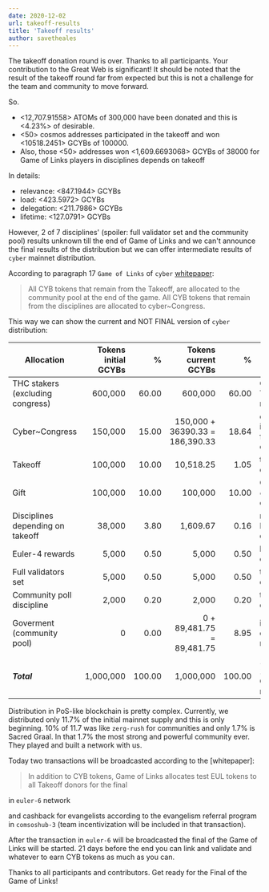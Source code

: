 ```yaml
---
date: 2020-12-02
url: takeoff-results
title: 'Takeoff results'
author: savetheales
---
```


The takeoff donation round is over. Thanks to all participants. Your contribution to the Great Web is significant! It should be noted that the result of the takeoff round far from expected but this is not a challenge for the team and community to move forward.

So.

- <12,707.91558> ATOMs of 300,000 have been donated and this is <4.23%> of desirable.
- <50> cosmos addresses participated in the takeoff and won <10518.2451> GCYBs of 100000.
- Also, those <50> addresses won <1,609.6693068> GCYBs of 38000 for Game of Links players in disciplines depends on takeoff

In details:
- relevance: <847.1944> GCYBs
- load: <423.5972> GCYBs
- delegation: <211.7986> GCYBs
- lifetime: <127.0791> GCYBs

However, 2 of 7 disciplines' (spoiler: full validator set and the community pool) results unknown till the end of Game of Links and we can't announce the final results of the distribution but we can offer intermediate results of `cyber` mainnet distribution.

According to paragraph 17 `Game of Links` of `cyber` [whitepaper]():

> All CYB tokens that remain from the Takeoff, are allocated to the community pool at the end of the game. All CYB tokens that remain from the disciplines are allocated to cyber\~Congress.

This way we can show the current and NOT FINAL version of `cyber` distribution:

|Allocation|Tokens initial GCYBs|%|Tokens current GCYBs|%|Commnet|
|---|---:|---:|---:|---:|---|
|THC stakers (excluding congress)|600,000|60.00|600,000|60.00|CYB tokens to future THC stakers in 1 to 1 ratio|
|Cyber\~Congress|150,000|15.00|150,000 + 36390.33 = 186,390.33|18.64|cyber\~Congress tokens in THC ( +remaining from disciplines in CYBs only)|
|Takeoff|100,000|10.00|10,518.25|1.05|takeoff CYBs distribution|
|Gift|100,000|10.00|100,000|10.00|CYB tokens for `ethereum`, `cosmos` and `urbit` communities|
|Disciplines depending on takeoff |38,000|3.80|1,609.67|0.16|rewards for Game of Links players in takeoff dependent disciplines|
|Euler-4 rewards|5,000|0.50|5,000|0.50|lifetime rewards for euler-4 early validators|
|Full validators set|5,000|0.50|5,000|0.50|takeoff independent discipline, still playing|
|Community poll discipline|2,000|0.20|2,000|0.20|takeoff independent discipline, still playing|
|Goverment (community pool)|0|0.00|0 + 89,481.75 = 89,481.75|8.95|initial balance of community pool at `cyber` mainnet launch|
|***Total***|1,000,000|100.00|1,000,000|100.00| 1 PetaCYB or 1,000,000,000,000,000 CYBs supply of the mainnet|

Distribution in PoS-like blockchain is pretty complex. Currently, we distributed only 11.7% of the initial mainnet supply and this is only beginning. 10% of 11.7 was like `zerg-rush` for communities and only 1.7% is Sacred Graal. In that 1.7% the most strong and powerful community ever. They played and built a network with us.

Today two transactions will be broadcasted according to the [whitepaper]:

> In addition to CYB tokens, Game of Links allocates test EUL tokens to all Takeoff donors for the final

in `euler-6` network

and cashback for evangelists according to the evangelism referral program in `comsoshub-3` (team incentivization will be included in that transaction). 

After the transaction in `euler-6` will be broadcasted the final of the Game of Links will be started. 21 days before the end you can link and validate and whatever to earn CYB tokens as much as you can. 

Thanks to all participants and contributors. Get ready for the Final of the Game of Links! 